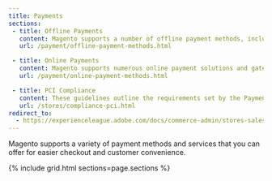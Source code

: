 ```yaml
---
title: Payments
sections:
 - title: Offline Payments
   content: Magento supports a number of offline payment methods, including payment by check or money order, and cash on delivery (COD).
   url: /payment/offline-payment-methods.html

 - title: Online Payments
   content: Magento supports numerous online payment solutions and gateways such as PayPal, Braintree, Authorize.Net, and more.
   url: /payment/online-payment-methods.html

 - title: PCI Compliance
   content: These guidelines outline the requirements set by the Payment Card Industry (PCI) for businesses that accept payment by credit card over the Internet.
   url: /stores/compliance-pci.html
redirect_to:
  - https://experienceleague.adobe.com/docs/commerce-admin/stores-sales/payments/payments.html
---
```


Magento supports a variety of payment methods and services that you can offer for easier checkout and customer convenience.

{% include grid.html sections=page.sections %}
